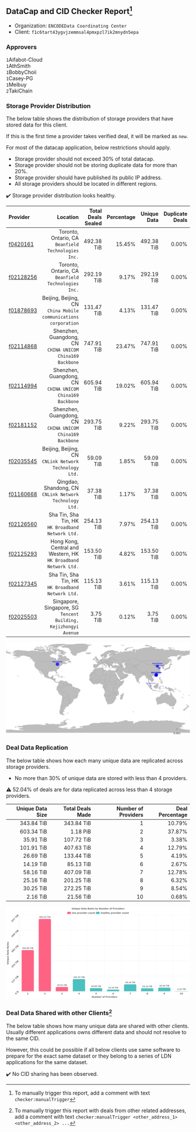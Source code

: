 ## DataCap and CID Checker Report[^1]
 - Organization: `ENCODEData Coordinating Center`
 - Client: `f1c6tart43ygvjzemmsal4pmxpzl7ik2mnydn5epa`
### Approvers
`1`Aifabot-Cloud<br/>`1`AthSmith<br/>`1`BobbyChoii<br/>`1`Casey-PG<br/>`1`Meibuy<br/>`2`TakiChain

### Storage Provider Distribution
The below table shows the distribution of storage providers that have stored data for this client.

If this is the first time a provider takes verified deal, it will be marked as `new`.

For most of the datacap application, below restrictions should apply.
 - Storage provider should not exceed 30% of total datacap.
 - Storage provider should not be storing duplicate data for more than 20%.
 - Storage provider should have published its public IP address.
 - All storage providers should be located in different regions.

✔️ Storage provider distribution looks healthy.

| Provider                                              |                                                            Location | Total Deals Sealed | Percentage | Unique Data | Duplicate Deals |
| :---------------------------------------------------- | ------------------------------------------------------------------: | -----------------: | ---------: | ----------: | --------------: |
| [f0420161](https://filfox.info/en/address/f0420161)   |              Toronto, Ontario, CA<br/>`Beanfield Technologies Inc.` |         492.38 TiB |     15.45% |  492.38 TiB |           0.00% |
| [f02128256](https://filfox.info/en/address/f02128256) |              Toronto, Ontario, CA<br/>`Beanfield Technologies Inc.` |         292.19 TiB |      9.17% |  292.19 TiB |           0.00% |
| [f01878693](https://filfox.info/en/address/f01878693) |  Beijing, Beijing, CN<br/>`China Mobile communications corporation` |         131.47 TiB |      4.13% |  131.47 TiB |           0.00% |
| [f02114868](https://filfox.info/en/address/f02114868) |        Shenzhen, Guangdong, CN<br/>`CHINA UNICOM China169 Backbone` |         747.91 TiB |     23.47% |  747.91 TiB |           0.00% |
| [f02114994](https://filfox.info/en/address/f02114994) |        Shenzhen, Guangdong, CN<br/>`CHINA UNICOM China169 Backbone` |         605.94 TiB |     19.02% |  605.94 TiB |           0.00% |
| [f02181152](https://filfox.info/en/address/f02181152) |        Shenzhen, Guangdong, CN<br/>`CHINA UNICOM China169 Backbone` |         293.75 TiB |      9.22% |  293.75 TiB |           0.00% |
| [f02035545](https://filfox.info/en/address/f02035545) |           Beijing, Beijing, CN<br/>`CNLink Network Technology Ltd.` |          59.09 TiB |      1.85% |   59.09 TiB |           0.00% |
| [f01160668](https://filfox.info/en/address/f01160668) |          Qingdao, Shandong, CN<br/>`CNLink Network Technology Ltd.` |          37.38 TiB |      1.17% |   37.38 TiB |           0.00% |
| [f02126560](https://filfox.info/en/address/f02126560) |                Sha Tin, Sha Tin, HK<br/>`HK Broadband Network Ltd.` |         254.13 TiB |      7.97% |  254.13 TiB |           0.00% |
| [f02125293](https://filfox.info/en/address/f02125293) |  Hong Kong, Central and Western, HK<br/>`HK Broadband Network Ltd.` |         153.50 TiB |      4.82% |  153.50 TiB |           0.00% |
| [f02127345](https://filfox.info/en/address/f02127345) |                Sha Tin, Sha Tin, HK<br/>`HK Broadband Network Ltd.` |         115.13 TiB |      3.61% |  115.13 TiB |           0.00% |
| [f02025503](https://filfox.info/en/address/f02025503) | Singapore, Singapore, SG<br/>`Tencent Building, Kejizhongyi Avenue` |           3.75 TiB |      0.12% |    3.75 TiB |           0.00% |

<img src="https://raw.githubusercontent.com/data-preservation-programs/filplus-checker-assets/main/filecoin-project/filecoin-plus-large-datasets/issues/1866/1686596316755.png"/>

### Deal Data Replication
The below table shows how each many unique data are replicated across storage providers.

- No more than 30% of unique data are stored with less than 4 providers.

⚠️ 52.04% of deals are for data replicated across less than 4 storage providers.

| Unique Data Size | Total Deals Made | Number of Providers | Deal Percentage |
| ---------------: | ---------------: | ------------------: | --------------: |
|       343.84 TiB |       343.84 TiB |                   1 |          10.79% |
|       603.34 TiB |         1.18 PiB |                   2 |          37.87% |
|        35.91 TiB |       107.72 TiB |                   3 |           3.38% |
|       101.91 TiB |       407.63 TiB |                   4 |          12.79% |
|        26.69 TiB |       133.44 TiB |                   5 |           4.19% |
|        14.19 TiB |        85.13 TiB |                   6 |           2.67% |
|        58.16 TiB |       407.09 TiB |                   7 |          12.78% |
|        25.16 TiB |       201.25 TiB |                   8 |           6.32% |
|        30.25 TiB |       272.25 TiB |                   9 |           8.54% |
|         2.16 TiB |        21.56 TiB |                  10 |           0.68% |

<img src="https://raw.githubusercontent.com/data-preservation-programs/filplus-checker-assets/main/filecoin-project/filecoin-plus-large-datasets/issues/1866/1686596317897.png"/>

### Deal Data Shared with other Clients[^3]
The below table shows how many unique data are shared with other clients.
Usually different applications owns different data and should not resolve to the same CID.

However, this could be possible if all below clients use same software to prepare for the exact same dataset or they belong to a series of LDN applications for the same dataset.

✔️ No CID sharing has been observed.

[^1]: To manually trigger this report, add a comment with text `checker:manualTrigger`

[^2]: Deals from those addresses are combined into this report as they are specified with `checker:manualTrigger`

[^3]: To manually trigger this report with deals from other related addresses, add a comment with text `checker:manualTrigger <other_address_1> <other_address_2> ...`
